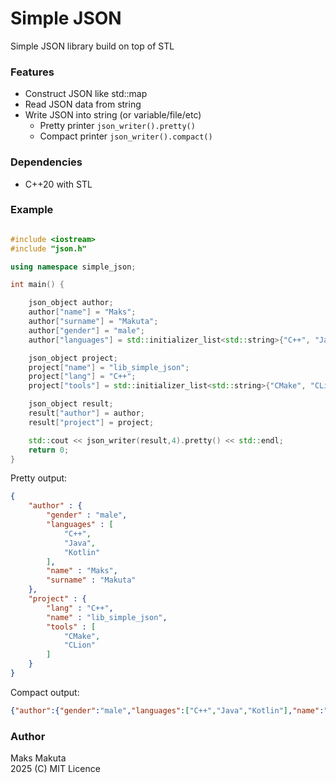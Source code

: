 # Simple JSON

Simple JSON library build on top of STL

### Features
 - Construct JSON like std::map
 - Read JSON data from string
 - Write JSON into string (or variable/file/etc)
   - Pretty printer ```json_writer().pretty()```
   - Compact printer ```json_writer().compact()```

### Dependencies
 - C++20 with STL

### Example

```C++

#include <iostream>
#include "json.h"

using namespace simple_json;

int main() {

    json_object author;
    author["name"] = "Maks";
    author["surname"] = "Makuta";
    author["gender"] = "male";
    author["languages"] = std::initializer_list<std::string>{"C++", "Java", "Kotlin"};

    json_object project;
    project["name"] = "lib_simple_json";
    project["lang"] = "C++";
    project["tools"] = std::initializer_list<std::string>{"CMake", "CLion"};

    json_object result;
    result["author"] = author;
    result["project"] = project;

    std::cout << json_writer(result,4).pretty() << std::endl;
    return 0;
}

```

Pretty output:

```JSON
{
    "author" : {
        "gender" : "male",
        "languages" : [
            "C++",
            "Java",
            "Kotlin"
        ],
        "name" : "Maks",
        "surname" : "Makuta"
    },
    "project" : {
        "lang" : "C++",
        "name" : "lib_simple_json",
        "tools" : [
            "CMake",
            "CLion"
        ]
    }
}

```

Compact output:

```JSON
{"author":{"gender":"male","languages":["C++","Java","Kotlin"],"name":"Maks","surname":"Makuta"},"project":{"lang":"C++","name":"lib_simple_json","tools":["CMake","CLion"]}}
```

### Author
Maks Makuta   
2025 (C) MIT Licence
